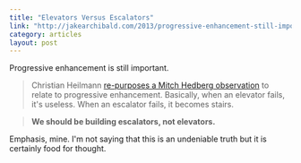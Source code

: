 ```yaml
---
title: "Elevators Versus Escalators"
link: "http://jakearchibald.com/2013/progressive-enhancement-still-important/"
category: articles
layout: post
---
```


Progressive enhancement is still important.

> Christian Heilmann [re-purposes a Mitch Hedberg observation][1] to relate to
> progressive enhancement. Basically, when an elevator fails, it's useless. When
> an escalator fails, it becomes stairs.

> **We should be building escalators, not elevators.**

Emphasis, mine. I'm not saying that this is an undeniable truth but it is
certainly food for thought.

[1]: http://christianheilmann.com/2012/02/16/stumbling-on-the-escalator/
